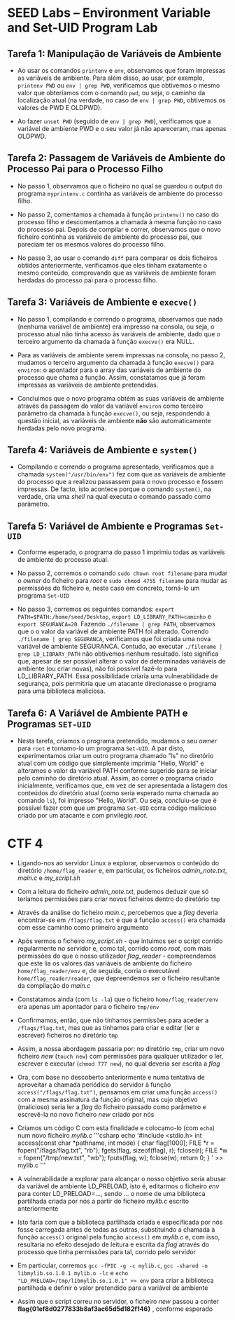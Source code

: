 
# SEED Labs – Environment Variable and Set-UID Program Lab

## Tarefa 1: Manipulação de Variáveis de Ambiente

* Ao usar os comandos ```printenv``` e ```env```, observamos que foram impressas as variáveis de ambiente. Para além disso, ao usar, por exemplo, ```printenv PWD``` ou ```env | grep PWD```, verificamos que obtivemos o mesmo valor que obteríamos com o comando ```pwd```, ou seja, o caminho da localização atual (na verdade, no caso de ```env | grep PWD```, obtivemos os valores de PWD E OLDPWD).

* Ao fazer ```unset PWD``` (seguido de ```env | grep PWD```), verificamos que a variável de ambiente PWD e o seu valor já não apareceram, mas apenas OLDPWD.


## Tarefa 2: Passagem de Variáveis de Ambiente do Processo Pai para o Processo Filho

* No passo 1, observamos que o ficheiro no qual se guardou o output do programa ```myprintenv.c``` continha as variáveis de ambiente do processo filho.

* No passo 2, comentamos a chamada à função ```printenv()``` no caso do processo filho e descomentamos a chamada à mesma função no caso do processo pai. Depois de compilar e correr, observamos que o novo ficheiro continha as variáveis de ambiente do processo pai, que pareciam ter os mesmos valores do processo filho.

* No passo 3, ao usar o comando ```diff``` para comparar os dois ficheiros obtidos anteriormente, verificamos que eles tinham exatamente o mesmo conteúdo, comprovando que as variáveis de ambiente foram herdadas do processo pai para o processo filho.


## Tarefa 3: Variáveis de Ambiente e ```execve()```

* No passo 1, compilando e correndo o programa, observamos que nada (nenhuma variável de ambiente) era impresso na consola, ou seja, o processo atual não tinha acesso às variáveis de ambiente, dado que o terceiro argumento da chamada à função ```execve()``` era NULL.

* Para as variáveis de ambiente serem impressas na consola, no passo 2, mudamos o terceiro argumento da chamada à função ```execve()``` para ```environ```: o apontador para o array das variáveis de ambiente do processo que chama a função. Assim, constatamos que já foram impressas as variáveis de ambiente pretendidas.

* Concluimos que o novo programa obtém as suas variáveis de ambiente através da passagem do valor da variável ```environ``` como terceiro parâmetro da chamada à função ```execve()```, ou seja, respondendo à questão inicial, as variáveis de ambiente **não** são automaticamente herdadas pelo novo programa.


## Tarefa 4: Variáveis de Ambiente e ```system()```

* Compilando e correndo o programa apresentado, verificamos que a chamada ```system("/usr/bin/env")``` fez com que as variáveis de ambiente do processo que a realizou passassem para o novo processo e fossem impressas. De facto, isto acontece porque o comando ```system()```, na verdade, cria uma *shell* na qual executa o comando passado como parâmetro.


## Tarefa 5: Variável de Ambiente e Programas ```Set-UID```

* Conforme esperado, o programa do passo 1 imprimiu todas as variáveis de ambiente do processo atual.

* No passo 2, corremos o comando ```sudo chown root filename``` para mudar o *owner* do ficheiro para *root* e ```sudo chmod 4755 filename``` para mudar as permissões do ficheiro e, neste caso em concreto, torná-lo um programa ```Set-UID```

* No passo 3, corremos os seguintes comandos: ```export PATH=$PATH:/home/seed/Desktop```, ```export LD_LIBRARY_PATH=caminho``` e ```export SEGURANCA=20```. Fazendo ```./filename | grep PATH```, observamos que o o valor da variável de ambiente PATH foi alterado. Correndo ```./filename | grep SEGURANCA```, verificamos que foi criada uma nova variável de ambiente SEGURANCA. Contudo, ao executar ```./filename | grep LD_LIBRARY_PATH``` não obtivemos nenhum resultado. Isto significa que, apesar de ser possível alterar o valor de determinadas variáveis de ambiente (ou criar novas), não foi possível fazê-lo para LD_LIBRARY_PATH. Essa possibilidade criaria uma vulnerabilidade de segurança, pois permitiria que um atacante direcionasse o programa para uma biblioteca maliciosa.


## Tarefa 6: A Variável de Ambiente PATH e Programas ```SET-UID```

* Nesta tarefa, criamos o programa pretendido, mudamos o seu *owner* para ```root``` e tornamo-lo um programa ```Set-UID```. A par disto, experimentamos criar um outro programa chamado "ls" no diretório atual com um código que simplemente imprimia "Hello, World" e alteramos o valor da variável PATH conforme sugerido para se iniciar pelo caminho do diretório atual. Assim, ao correr o programa criado inicialmente, verificamos que, em vez de ser apresentada a listagem dos conteúdos do diretório atual (como seria esperado numa chamada ao comando ```ls```), foi impresso "Hello, World". Ou seja, concluiu-se que é possível fazer com que um programa ```Set-UID``` corra código malicioso criado por um atacante e com privilégio *root*.


# CTF 4

* Ligando-nos ao servidor Linux a explorar, observamos o conteúdo do diretório ```/home/flag_reader``` e, em particular, os ficheiros *admin_note.txt*, *main.c* e *my_script.sh*

* Com a leitura do ficheiro *admin_note.txt*, pudemos deduzir que só teríamos permissões para criar novos ficheiros dentro do diretório ```tmp```

* Através da análise do ficheiro *main.c*, percebemos que a *flag* deveria encontrar-se em ```/flags/flag.txt``` e que a função ```access()``` era chamada com esse caminho como primeiro argumento

* Após vermos o ficheiro *my_script.sh* - que intuimos ser o script corrido regularmente no servidor e, como tal, corrido como *root*, com mais permissões do que o nosso utilizador *flag_reader* - compreendemos que este lia os valores das variáveis de ambiente do ficheiro ```home/flag_reader/env``` e, de seguida, corria o executável ```home/flag_reader/reader```, que depreendemos ser o ficheiro resultante da compilação do *main.c*

* Constatamos ainda (com ```ls -la```) que o ficheiro ```home/flag_reader/env``` era apenas um apontador para o ficheiro ```tmp/env```

* Confirmamos, então, que não tínhamos permissões para aceder a ```/flags/flag.txt```, mas que as tínhamos para criar e editar (ler e escrever) ficheiros no diretório ```tmp```

* Assim, a nossa abordagem passaria por: no diretório ```tmp```, criar um novo ficheiro *new* (```touch new```) com permissões para qualquer utilizador o ler, escrever e executar (```chmod 777 new```), no qual deveria ser escrita a *flag*

* Ora, com base no descoberto anteriormente e numa tentativa de aproveitar a chamada periódica do servidor à função ```access("/flags/flag.txt")```, pensamos em criar uma função ```access()``` com a mesma assinatura da função original, mas cujo objetivo (malicioso) seria ler a *flag* do ficheiro passado como parâmetro e escrevê-la no novo ficheiro *new* criado por nós

* Criamos um código C com esta finalidade e colocamo-lo (com ```echo```) num novo ficheiro *mylib.c*
'''csharp
echo '#include <stdio.h>
    int access(const char *pathname, int mode) {
        char flag[1000];
        FILE *r = fopen("/flags/flag.txt", "rb");
        fgets(flag, sizeof(flag), r);
        fclose(r);
        FILE *w = fopen("/tmp/new.txt", "wb");
        fputs(flag, w);
        fclose(w);
        return 0;
    }
' >> mylib.c
'''

* A vulnerabilidade a explorar para alcançar o nosso objetivo seria abusar da variável de ambiente LD_PRELOAD, isto é, editarmos o ficheiro *env* para conter LD_PRELOAD=..., sendo ... o nome de uma biblioteca partilhada criada por nós a partir do ficheiro *mylib.c* escrito anteriormente

* Isto faria com que a biblioteca partilhada criada e especificada por nós fosse carregada antes de todas as outras, substituindo a chamada à função ```access()``` original pela função ```access()``` em *mylib.c* e, com isso, resultaria no efeito desejado de leitura e escrita da *flag* através do processo que tinha permissões para tal, corrido pelo servidor

* Em particular, corremos ```gcc -fPIC -g -c mylib.c```, ```gcc -shared -o libmylib.so.1.0.1 mylib.o -lc``` e ```echo "LD_PRELOAD=/tmp/libmylib.so.1.0.1" >> env``` para criar a biblioteca partilhada e definir o valor pretendido para a variável de ambiente

* Assim que o script correu no servidor, o ficheiro *new* passou a conter **flag{01ef8d0277833b8af3ac65d5d182f146}** , conforme esperado

